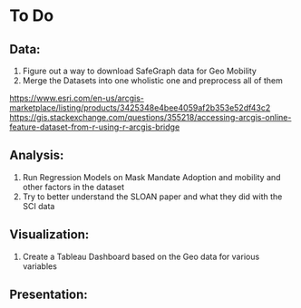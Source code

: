# To Do


## Data:
1. Figure out a way to download SafeGraph data for Geo Mobility
2. Merge the Datasets into one wholistic one and preprocess all of them 

https://www.esri.com/en-us/arcgis-marketplace/listing/products/3425348e4bee4059af2b353e52df43c2
https://gis.stackexchange.com/questions/355218/accessing-arcgis-online-feature-dataset-from-r-using-r-arcgis-bridge




## Analysis: 
1. Run Regression Models on Mask Mandate Adoption and mobility and other factors in the dataset
2. Try to better understand the SLOAN paper and what they did with the SCI data



## Visualization:
1. Create a Tableau Dashboard based on the Geo data for various variables 


## Presentation:






